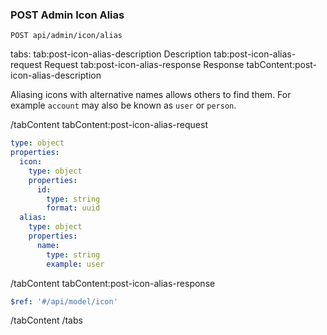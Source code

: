 ### POST Admin Icon Alias

```text
POST api/admin/icon/alias
```

tabs:
tab:post-icon-alias-description Description
tab:post-icon-alias-request Request
tab:post-icon-alias-response Response
tabContent:post-icon-alias-description

Aliasing icons with alternative names allows others to find them. For example `account` may also be known as `user` or `person`.

/tabContent
tabContent:post-icon-alias-request

```yaml
type: object
properties:
  icon:
    type: object
    properties:
      id:
        type: string
        format: uuid
  alias:
    type: object
    properties:
      name:
        type: string
        example: user
```

/tabContent
tabContent:post-icon-alias-response

```yaml
$ref: '#/api/model/icon'
```

/tabContent
/tabs